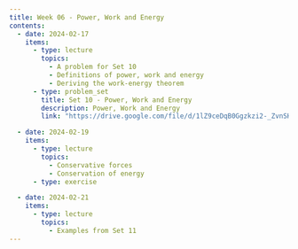 ```yaml
---
title: Week 06 - Power, Work and Energy
contents:
  - date: 2024-02-17
    items:
      - type: lecture
        topics:
          - A problem for Set 10
          - Definitions of power, work and energy
          - Deriving the work-energy theorem
      - type: problem_set
        title: Set 10 - Power, Work and Energy
        description: Power, Work and Energy
        link: "https://drive.google.com/file/d/1lZ9ceDqB0Ggzkzi2-_ZvnSHJWBZiPnzw/view?usp=sharing"

  - date: 2024-02-19
    items:
      - type: lecture
        topics:
          - Conservative forces
          - Conservation of energy
      - type: exercise

  - date: 2024-02-21
    items:
      - type: lecture
        topics:
          - Examples from Set 11
---
```


